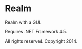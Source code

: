 Realm
=============
Realm with a GUI.

Requires .NET Framework 4.5.

All rights reserved. Copyright 2014.
